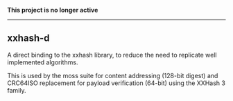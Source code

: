 **This project is no longer active**

---

## xxhash-d

A direct binding to the xxhash library, to reduce the need to replicate
well implemented algorithms.

This is used by the moss suite for content addressing (128-bit digest)
and CRC64ISO replacement for payload verification (64-bit) using the
XXHash 3 family.
